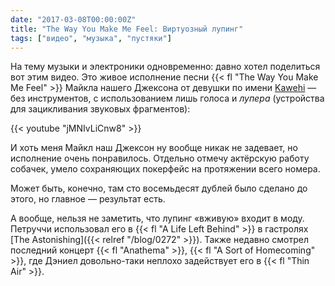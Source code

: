 ```yaml
---
date: "2017-03-08T00:00:00Z"
title: "The Way You Make Me Feel: Виртуозный лупинг"
tags: ["видео", "музыка", "пустяки"]
---
```


На тему музыки и электроники одновременно: давно хотел поделиться вот этим видео. Это живое исполнение песни {{< fl "The Way You Make Me Feel" >}} Майкла нашего Джексона от девушки по имени [Kawehi](https://www.facebook.com/iamkawehi) — без инструментов, с использованием лишь голоса и *лупера* (устройства для зацикливания звуковых фрагментов):

<!--more-->

<!-- {{< imgfig "https://img.youtube.com/vi/jMNIvLiCnw8/maxresdefault.jpg" >}} -->

{{< youtube "jMNIvLiCnw8" >}}

И хоть меня Майкл наш Джексон ну вообще никак не задевает, но исполнение очень понравилось. Отдельно отмечу актёрскую работу собачек, умело сохраняющих покерфейс на протяжении всего номера.

Может быть, конечно, там сто восемьдесят дублей было сделано до этого, но главное — результат есть.

А вообще, нельзя не заметить, что лупинг «вживую» входит в моду. Петруччи использовал его в {{< fl "A Life Left Behind" >}} в гастролях [The Astonishing]({{< relref "/blog/0272" >}}). Также недавно смотрел последний концерт {{< fl "Anathema" >}}, {{< fl "A Sort of Homecoming" >}}, где Дэниел довольно-таки неплохо задействует его в {{< fl "Thin Air" >}}.
